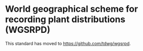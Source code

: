# World geographical scheme for recording plant distributions (WGSRPD)

This standard has moved to <https://github.com/tdwg/wgsrpd>.
